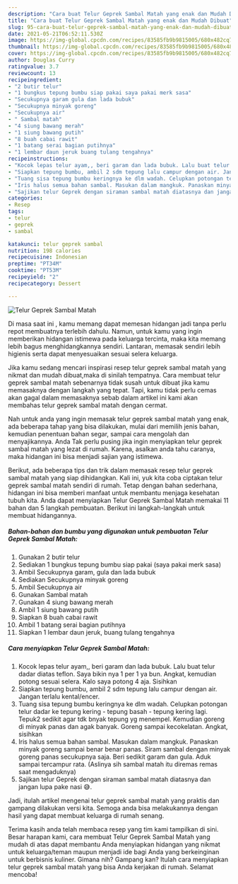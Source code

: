 ```yaml
---
description: "Cara buat Telur Geprek Sambal Matah yang enak dan Mudah Dibuat"
title: "Cara buat Telur Geprek Sambal Matah yang enak dan Mudah Dibuat"
slug: 95-cara-buat-telur-geprek-sambal-matah-yang-enak-dan-mudah-dibuat
date: 2021-05-21T06:52:11.530Z
image: https://img-global.cpcdn.com/recipes/83585fb9b9815005/680x482cq70/telur-geprek-sambal-matah-foto-resep-utama.jpg
thumbnail: https://img-global.cpcdn.com/recipes/83585fb9b9815005/680x482cq70/telur-geprek-sambal-matah-foto-resep-utama.jpg
cover: https://img-global.cpcdn.com/recipes/83585fb9b9815005/680x482cq70/telur-geprek-sambal-matah-foto-resep-utama.jpg
author: Douglas Curry
ratingvalue: 3.7
reviewcount: 13
recipeingredient:
- "2 butir telur"
- "1 bungkus tepung bumbu siap pakai saya pakai merk sasa"
- "Secukupnya garam gula dan lada bubuk"
- "Secukupnya minyak goreng"
- "Secukupnya air"
- " Sambal matah"
- "4 siung bawang merah"
- "1 siung bawang putih"
- "8 buah cabai rawit"
- "1 batang serai bagian putihnya"
- "1 lembar daun jeruk buang tulang tengahnya"
recipeinstructions:
- "Kocok lepas telur ayam,, beri garam dan lada bubuk. Lalu buat telur dadar diatas teflon. Saya bikin nya 1 per 1 ya bun. Angkat, kemudian potong sesuai selera. Kalo saya potong 4 aja. Sisihkan"
- "Siapkan tepung bumbu, ambil 2 sdm tepung lalu campur dengan air. Jangan terlalu kental/encer."
- "Tuang sisa tepung bumbu keringnya ke dlm wadah. Celupkan potongan telur dadar ke tepung kering - tepung basah - tepung kering lagi. Tepuk2 sedikit agar tdk bnyak tepung yg menempel. Kemudian goreng di minyak panas dan agak banyak. Goreng sampai kecokelatan. Angkat, sisihkan"
- "Iris halus semua bahan sambal. Masukan dalam mangkuk. Panaskan minyak goreng sampai benar benar panas. Siram sambal dengan minyak goreng panas secukupnya saja. Beri sedikit garam dan gula. Aduk sampai tercampur rata. (Aslinya sih sambal matah itu diremas remas saat mengaduknya)"
- "Sajikan telur Geprek dengan siraman sambal matah diatasnya dan jangan lupa pake nasi 😅."
categories:
- Resep
tags:
- telur
- geprek
- sambal

katakunci: telur geprek sambal 
nutrition: 198 calories
recipecuisine: Indonesian
preptime: "PT34M"
cooktime: "PT53M"
recipeyield: "2"
recipecategory: Dessert

---
```



![Telur Geprek Sambal Matah](https://img-global.cpcdn.com/recipes/83585fb9b9815005/680x482cq70/telur-geprek-sambal-matah-foto-resep-utama.jpg)

Di masa  saat ini , kamu memang dapat memesan hidangan jadi tanpa perlu repot membuatnya terlebih dahulu. Namun, untuk kamu yang ingin memberikan hidangan istimewa pada keluarga tercinta, maka kita memang lebih bagus menghidangkannya sendiri. Lantaran, memasak sendiri lebih higienis serta dapat menyesuaikan sesuai selera keluarga.

Jika kamu sedang mencari inspirasi resep telur geprek sambal matah yang nikmat dan mudah dibuat,maka di sinilah tempatnya. Cara membuat telur geprek sambal matah  sebenarnya tidak susah untuk dibuat jika kamu memasaknya dengan langkah yang tepat. Tapi, kamu tidak perlu cemas akan gagal dalam memasaknya 
sebab dalam artikel ini kami akan membahas telur geprek sambal matah dengan cermat.  



Nah untuk anda yang ingin memasak telur geprek sambal matah yang enak, ada beberapa tahap yang bisa dilakukan, mulai dari memilih jenis bahan, kemudian penentuan bahan segar, sampai cara mengolah dan menyajikannya. Anda Tak perlu pusing jika ingin menyiapkan telur geprek sambal matah yang lezat di rumah. Karena, asalkan anda  tahu caranya, maka hidangan ini bisa menjadi sajian yang istimewa.

Berikut, ada beberapa tips dan trik dalam memasak resep telur geprek sambal matah yang siap dihidangkan. Kali ini, yuk kita coba ciptakan telur geprek sambal matah sendiri di rumah. Tetap dengan bahan sederhana, hidangan ini bisa memberi manfaat untuk membantu menjaga kesehatan tubuh kita. Anda dapat menyiapkan Telur Geprek Sambal Matah memakai 11 bahan dan 5 langkah pembuatan. Berikut ini langkah-langkah untuk membuat hidangannya.

<!--inarticleads1-->

##### Bahan-bahan dan bumbu yang digunakan untuk pembuatan Telur Geprek Sambal Matah:

1. Gunakan 2 butir telur
1. Sediakan 1 bungkus tepung bumbu siap pakai (saya pakai merk sasa)
1. Ambil Secukupnya garam, gula dan lada bubuk
1. Sediakan Secukupnya minyak goreng
1. Ambil Secukupnya air
1. Gunakan  Sambal matah
1. Gunakan 4 siung bawang merah
1. Ambil 1 siung bawang putih
1. Siapkan 8 buah cabai rawit
1. Ambil 1 batang serai bagian putihnya
1. Siapkan 1 lembar daun jeruk, buang tulang tengahnya




<!--inarticleads2-->

##### Cara menyiapkan Telur Geprek Sambal Matah:

1. Kocok lepas telur ayam,, beri garam dan lada bubuk. Lalu buat telur dadar diatas teflon. Saya bikin nya 1 per 1 ya bun. Angkat, kemudian potong sesuai selera. Kalo saya potong 4 aja. Sisihkan
1. Siapkan tepung bumbu, ambil 2 sdm tepung lalu campur dengan air. Jangan terlalu kental/encer.
1. Tuang sisa tepung bumbu keringnya ke dlm wadah. Celupkan potongan telur dadar ke tepung kering - tepung basah - tepung kering lagi. Tepuk2 sedikit agar tdk bnyak tepung yg menempel. Kemudian goreng di minyak panas dan agak banyak. Goreng sampai kecokelatan. Angkat, sisihkan
1. Iris halus semua bahan sambal. Masukan dalam mangkuk. Panaskan minyak goreng sampai benar benar panas. Siram sambal dengan minyak goreng panas secukupnya saja. Beri sedikit garam dan gula. Aduk sampai tercampur rata. (Aslinya sih sambal matah itu diremas remas saat mengaduknya)
1. Sajikan telur Geprek dengan siraman sambal matah diatasnya dan jangan lupa pake nasi 😅.




Jadi, itulah artikel mengenai  telur geprek sambal matah  yang praktis dan gampang dilakukan versi kita. Semoga anda bisa melakukannya dengan hasil yang dapat membuat keluarga di rumah senang. 

Terima kasih anda telah membaca resep yang tim kami tampilkan di sini. Besar harapan kami, cara membuat  Telur Geprek Sambal Matah yang mudah di atas dapat membantu Anda menyiapkan hidangan yang nikmat untuk keluarga/teman maupun menjadi ide bagi Anda yang berkeinginan untuk berbisnis kuliner. Gimana nih? Gampang kan? Itulah cara menyiapkan telur geprek sambal matah yang bisa Anda kerjakan di rumah. Selamat mencoba!


